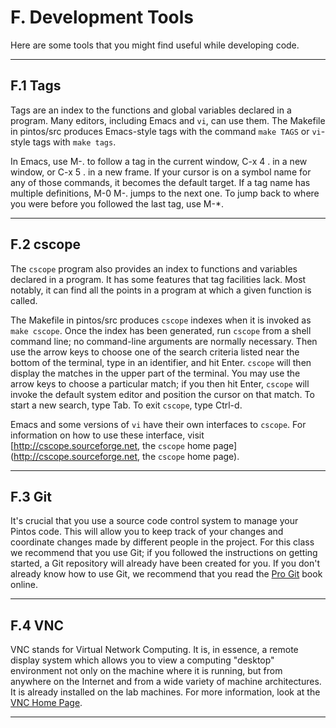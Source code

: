 F. Development Tools
====================

Here are some tools that you might find useful while developing code.

* * *

F.1 Tags
--------

Tags are an index to the functions and global variables declared in a program. Many editors, including Emacs and `vi`, can use them. The Makefile in pintos/src produces Emacs-style tags with the command `make TAGS` or `vi`\-style tags with `make tags`.

In Emacs, use M-. to follow a tag in the current window, C-x 4 . in a new window, or C-x 5 . in a new frame. If your cursor is on a symbol name for any of those commands, it becomes the default target. If a tag name has multiple definitions, M-0 M-. jumps to the next one. To jump back to where you were before you followed the last tag, use M-\*.

* * *

F.2 cscope
----------

The `cscope` program also provides an index to functions and variables declared in a program. It has some features that tag facilities lack. Most notably, it can find all the points in a program at which a given function is called.

The Makefile in pintos/src produces `cscope` indexes when it is invoked as `make cscope`. Once the index has been generated, run `cscope` from a shell command line; no command-line arguments are normally necessary. Then use the arrow keys to choose one of the search criteria listed near the bottom of the terminal, type in an identifier, and hit Enter. `cscope` will then display the matches in the upper part of the terminal. You may use the arrow keys to choose a particular match; if you then hit Enter, `cscope` will invoke the default system editor and position the cursor on that match. To start a new search, type Tab. To exit `cscope`, type Ctrl-d.

Emacs and some versions of `vi` have their own interfaces to `cscope`. For information on how to use these interface, visit [http://cscope.sourceforge.net, the `cscope` home page](http://cscope.sourceforge.net, the <CODE>cscope</CODE> home
page).

* * *

F.3 Git
-------

It's crucial that you use a source code control system to manage your Pintos code. This will allow you to keep track of your changes and coordinate changes made by different people in the project. For this class we recommend that you use Git; if you followed the instructions on getting started, a Git repository will already have been created for you. If you don't already know how to use Git, we recommend that you read the [Pro Git](http://git-scm.com/book) book online.

* * *

F.4 VNC
-------

VNC stands for Virtual Network Computing. It is, in essence, a remote display system which allows you to view a computing "desktop" environment not only on the machine where it is running, but from anywhere on the Internet and from a wide variety of machine architectures. It is already installed on the lab machines. For more information, look at the [VNC Home Page](http://www.realvnc.com/).

* * *
